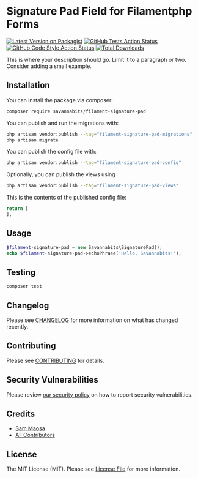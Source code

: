 # Signature Pad Field for Filamentphp Forms

[![Latest Version on Packagist](https://img.shields.io/packagist/v/savannabits/filament-signature-pad.svg?style=flat-square)](https://packagist.org/packages/savannabits/filament-signature-pad)
[![GitHub Tests Action Status](https://img.shields.io/github/workflow/status/savannabits/filament-signature-pad/run-tests?label=tests)](https://github.com/savannabits/filament-signature-pad/actions?query=workflow%3Arun-tests+branch%3Amain)
[![GitHub Code Style Action Status](https://img.shields.io/github/workflow/status/savannabits/filament-signature-pad/Check%20&%20fix%20styling?label=code%20style)](https://github.com/savannabits/filament-signature-pad/actions?query=workflow%3A"Check+%26+fix+styling"+branch%3Amain)
[![Total Downloads](https://img.shields.io/packagist/dt/savannabits/filament-signature-pad.svg?style=flat-square)](https://packagist.org/packages/savannabits/filament-signature-pad)



This is where your description should go. Limit it to a paragraph or two. Consider adding a small example.

## Installation

You can install the package via composer:

```bash
composer require savannabits/filament-signature-pad
```

You can publish and run the migrations with:

```bash
php artisan vendor:publish --tag="filament-signature-pad-migrations"
php artisan migrate
```

You can publish the config file with:

```bash
php artisan vendor:publish --tag="filament-signature-pad-config"
```

Optionally, you can publish the views using

```bash
php artisan vendor:publish --tag="filament-signature-pad-views"
```

This is the contents of the published config file:

```php
return [
];
```

## Usage

```php
$filament-signature-pad = new Savannabits\SignaturePad();
echo $filament-signature-pad->echoPhrase('Hello, Savannabits!');
```

## Testing

```bash
composer test
```

## Changelog

Please see [CHANGELOG](CHANGELOG.md) for more information on what has changed recently.

## Contributing

Please see [CONTRIBUTING](.github/CONTRIBUTING.md) for details.

## Security Vulnerabilities

Please review [our security policy](../../security/policy) on how to report security vulnerabilities.

## Credits

- [Sam Maosa](https://github.com/savannabits)
- [All Contributors](../../contributors)

## License

The MIT License (MIT). Please see [License File](LICENSE.md) for more information.
